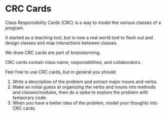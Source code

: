 # CRC Cards

Class Responsibility Cards (CRC) is a way to model the various classes of a program.

It started as a teaching tool, but is now a real world tool to flesh out and design classes and map interactions between classes.

We draw CRC cards are part of brainstorming.

CRC cards contain class name, responsibilities, and collaborators.

Feel free to use CRC cards, but in general you should:

1. Write a description of the problem and extract major nouns and verbs.
2. Make an initial guess at organizing the verbs and nouns into methods and classes/modules, then do a spike to explore the problem with temporary code.
3. When you have a better idea of the problem, model your thoughts into CRC cards.
